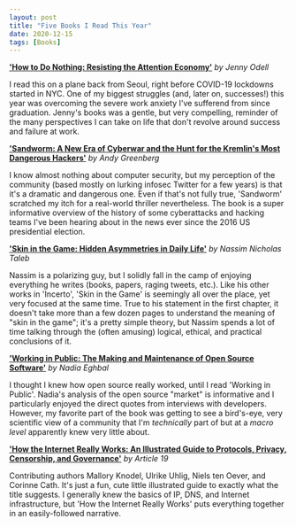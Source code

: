 ```yaml
---
layout: post
title: "Five Books I Read This Year"
date: 2020-12-15
tags: [Books]
---
```


**['How to Do Nothing: Resisting the Attention Economy']()** _by Jenny Odell_

I read this on a plane back from Seoul, right before COVID-19 lockdowns started
in NYC. One of my biggest struggles (and, later on, successes!) this year was
overcoming the severe work anxiety I've sufferend from since graduation.
Jenny's books was a gentle, but very compelling, reminder of the many
perspectives I can take on life that don't revolve around success and failure
at work.

**['Sandworm: A New Era of Cyberwar and the Hunt for the Kremlin's Most
Dangerous Hackers']()** _by Andy Greenberg_

I know almost nothing about computer security, but my perception of the
community (based mostly on lurking infosec Twitter for a few years) is that
it's a dramatic and dangerous one. Even if that's not fully true, 'Sandworm'
scratched my itch for a real-world thriller nevertheless. The book is a super
informative overview of the history of some cyberattacks and hacking teams I've
been hearing about in the news ever since the 2016 US presidential election.

**['Skin in the Game: Hidden Asymmetries in Daily Life']()** _by Nassim
Nicholas Taleb_

Nassim is a polarizing guy, but I solidly fall in the camp of enjoying
everything he writes (books, papers, raging tweets, etc.). Like his other works
in 'Incerto', 'Skin in the Game' is seemingly all over the place, yet very
focused at the same time. True to his statement in the first chapter, it
doesn't take more than a few dozen pages to understand the meaning of "skin in
the game"; it's a pretty simple theory, but Nassim spends a lot of time talking
through the (often amusing) logical, ethical, and practical conclusions of it.

**['Working in Public: The Making and Maintenance of Open Source Software']()**
_by Nadia Eghbal_

I thought I knew how open source really worked, until I read 'Working in
Public'. Nadia's analysis of the open source "market" is informative and
I particularly enjoyed the direct quotes from interviews with developers.
However, my favorite part of the book was getting to see a bird's-eye, very
scientific view of a community that I'm _technically_ part of but at a _macro
level_ apparently knew very little about.

**['How the Internet Really Works: An Illustrated Guide to Protocols, Privacy,
Censorship, and Governance']()** _by Article 19_

Contributing authors Mallory Knodel, Ulrike Uhlig, Niels ten Oever, and Corinne
Cath. It's just a fun, cute little illustrated guide to exactly what the title
suggests. I generally knew the basics of IP, DNS, and Internet infrastructure,
but 'How the Internet Really Works' puts everything together in an
easily-followed narrative.
